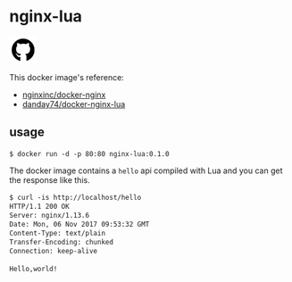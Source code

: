 # nginx-lua


[![Github repo](images/GitHub.png "Github repo")](https://github.com/ctgpan/dockerfile/tree/master/nginx-lua/0.1.0)

This docker image's reference:

- [nginxinc/docker-nginx](https://github.com/nginxinc/docker-nginx/blob/3ba04e37d8f9ed7709fd30bf4dc6c36554e578ac/mainline/alpine/Dockerfile)
- [danday74/docker-nginx-lua](https://github.com/danday74/docker-nginx-lua/blob/master/Dockerfile)

## usage

```
$ docker run -d -p 80:80 nginx-lua:0.1.0
```

The docker image contains a `hello` api compiled with Lua and you can get the response like this.

```
$ curl -is http://localhost/hello
HTTP/1.1 200 OK
Server: nginx/1.13.6
Date: Mon, 06 Nov 2017 09:53:32 GMT
Content-Type: text/plain
Transfer-Encoding: chunked
Connection: keep-alive

Hello,world!
```